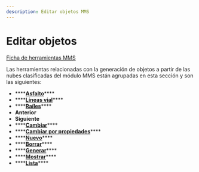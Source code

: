 ```yaml
---
description: Editar objetos MMS
---
```


# Editar objetos

[Ficha de herramientas MMS](../../fichas-de-herramientas/ficha-de-herramientas-mms.md)

Las herramientas relacionadas con la generación de objetos a partir de las nubes clasificadas del módulo MMS están agrupadas en esta sección y son las siguientes:

* \*\*\*\*[**Asfalto**](calcular-limite-de-asfalto.md)\*\*\*\*
* \*\*\*\*[**Líneas vial**](calcular-lineas-de-vial.md)\*\*\*\*
* \*\*\*\*[**Raíles**](calcular-lineas-de-rail.md)\*\*\*\*
* **Anterior**
* **Siguiente**
* \*\*\*\*[**Cambiar**](cambiar-tipo-de-objeto.md)\*\*\*\*
* \*\*\*\*[**Cambiar por propiedades**](seleccionar-objetos-segun-propiedades.md)\*\*\*\*
* \*\*\*\*[**Nuevo**](objeto-nuevo.md)\*\*\*\*
* \*\*\*\*[**Borrar**](borrar-objeto.md)\*\*\*\*
* \*\*\*\*[**Generar**](generar-objetos.md)\*\*\*\*
* \*\*\*\*[**Mostrar**](encender-apagar-objetos.md)\*\*\*\*
* \*\*\*\*[**Lista**](lista-de-objetos.md)\*\*\*\*


